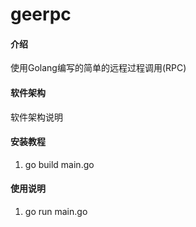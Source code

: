 # geerpc

#### 介绍
使用Golang编写的简单的远程过程调用(RPC)
#### 软件架构
软件架构说明


#### 安装教程

1.  go build main.go

#### 使用说明

1. go run main.go